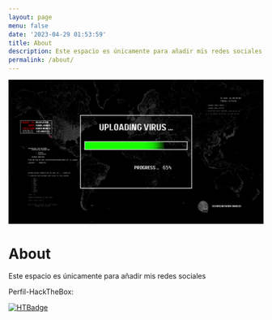 ```yaml
---
layout: page
menu: false
date: '2023-04-29 01:53:59'
title: About
description: Este espacio es únicamente para añadir mis redes sociales.
permalink: /about/
---
```


<img class="img-rounded" src="/assets/images/about.png" alt="elc4br4">

# About

Este espacio es únicamente para añadir mis redes sociales

<a target="_blank" href="https://github.com/elc4br4" class="btn btn-dark"><i class="fab fa-github"></i></a>
<a target="_blank" href="https://twitter.com/elc4br4_hacking" class="btn btn-dark"><i class="fab fa-twitter"></i></a>


Perfil-HackTheBox:

[![HTBadge](https://www.hackthebox.eu/badge/image/533771)](https://www.hackthebox.com/home/users/profile/533771)

